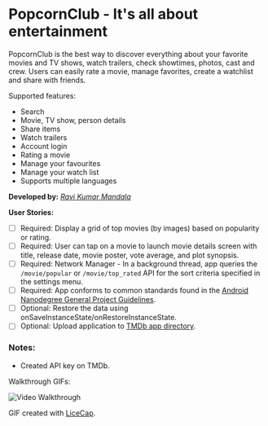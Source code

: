 # PopcornClub - It's all about entertainment

PopcornClub is the best way to discover everything about your favorite movies and TV shows, watch trailers, check showtimes, photos, cast and crew. Users can easily rate a movie, manage favorites, create a watchlist and share with friends.

Supported features:
* Search
* Movie, TV show, person details
* Share items
* Watch trailers
* Account login
* Rating a movie
* Manage your favourites
* Manage your watch list
* Supports multiple languages

**Developed by:** [_Ravi Kumar Mandala_](https://github.com/ravimandala)

**User Stories:**
* [ ] Required: Display a grid of top movies (by images) based on popularity or rating.
* [ ] Required: User can tap on a movie to launch movie details screen with title, release date, movie poster, vote average, and plot synopsis.
* [ ] Required: Network Manager - In a background thread, app queries the `/movie/popular` or `/movie/top_rated` API for the sort criteria specified in the settings menu.
* [ ] Required: App conforms to common standards found in the [Android Nanodegree General Project Guidelines](http://udacity.github.io/android-nanodegree-guidelines/core.html).
* [ ] Optional: Restore the data using onSaveInstanceState/onRestoreInstanceState.
* [ ] Optional: Upload application to [TMDb app directory](https://www.themoviedb.org/account/ravimandala/api/directory).

### Notes:
* Created API key on TMDb.

Walkthrough GIFs:

![Video Walkthrough](app/src/main/res/drawable/anim_basic_tudu.gif)

GIF created with [LiceCap](http://www.cockos.com/licecap/).
